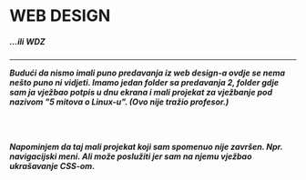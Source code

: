 <h1>WEB DESIGN</h1>
<h5>...ili WDZ<h5>
<hr>
<p>Budući da nismo imali puno predavanja iz web design-a ovdje se nema nešto puno ni vidjeti. Imamo jedan folder sa predavanja 2, folder gdje sam ja vježbao potpis u dnu ekrana i mali projekat za vježbanje pod nazivom "5 mitova o Linux-u". (Ovo nije tražio profesor.)</p>
<br /><br />
<p>Napominjem da taj mali projekat koji sam spomenuo nije završen. Npr. navigacijski meni. Ali može poslužiti jer sam na njemu vježbao ukrašavanje CSS-om.</p>
<br /><br />
<p></p>
